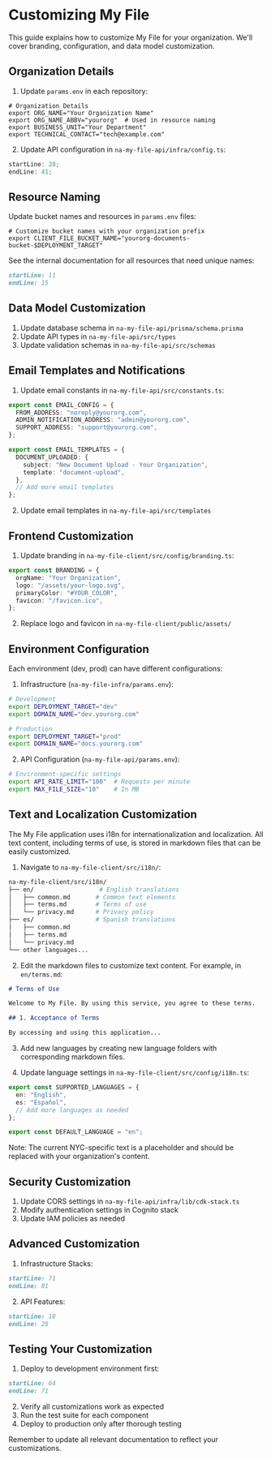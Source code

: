 # Customizing My File

This guide explains how to customize My File for your organization. We'll cover branding, configuration, and data model customization.

## Organization Details

1. Update `params.env` in each repository:

```bash:na-my-file-infra/params.env
# Organization Details
export ORG_NAME="Your Organization Name"
export ORG_NAME_ABBV="yourorg"  # Used in resource naming
export BUSINESS_UNIT="Your Department"
export TECHNICAL_CONTACT="tech@example.com"
```

2. Update API configuration in `na-my-file-api/infra/config.ts`:

```typescript
startLine: 28;
endLine: 41;
```

## Resource Naming

Update bucket names and resources in `params.env` files:

```bash:na-my-file-api/params.env
# Customize bucket names with your organization prefix
export CLIENT_FILE_BUCKET_NAME="yourorg-documents-bucket-$DEPLOYMENT_TARGET"
```

See the internal documentation for all resources that need unique names:

```markdown:na-my-file-docs-alpha/INTERNAL-importantToDoListBeforePublishing.md
startLine: 11
endLine: 15
```

## Data Model Customization

1. Update database schema in `na-my-file-api/prisma/schema.prisma`
2. Update API types in `na-my-file-api/src/types`
3. Update validation schemas in `na-my-file-api/src/schemas`

## Email Templates and Notifications

1. Update email constants in `na-my-file-api/src/constants.ts`:

```typescript
export const EMAIL_CONFIG = {
  FROM_ADDRESS: "noreply@yourorg.com",
  ADMIN_NOTIFICATION_ADDRESS: "admin@yourorg.com",
  SUPPORT_ADDRESS: "support@yourorg.com",
};

export const EMAIL_TEMPLATES = {
  DOCUMENT_UPLOADED: {
    subject: "New Document Upload - Your Organization",
    template: "document-upload",
  },
  // Add more email templates
};
```

2. Update email templates in `na-my-file-api/src/templates`

## Frontend Customization

1. Update branding in `na-my-file-client/src/config/branding.ts`:

```typescript
export const BRANDING = {
  orgName: "Your Organization",
  logo: "/assets/your-logo.svg",
  primaryColor: "#YOUR_COLOR",
  favicon: "/favicon.ico",
};
```

2. Replace logo and favicon in `na-my-file-client/public/assets/`

## Environment Configuration

Each environment (dev, prod) can have different configurations:

1. Infrastructure (`na-my-file-infra/params.env`):

```bash
# Development
export DEPLOYMENT_TARGET="dev"
export DOMAIN_NAME="dev.yourorg.com"

# Production
export DEPLOYMENT_TARGET="prod"
export DOMAIN_NAME="docs.yourorg.com"
```

2. API Configuration (`na-my-file-api/params.env`):

```bash
# Environment-specific settings
export API_RATE_LIMIT="100"  # Requests per minute
export MAX_FILE_SIZE="10"    # In MB
```

## Text and Localization Customization

The My File application uses i18n for internationalization and localization. All text content, including terms of use, is stored in markdown files that can be easily customized.

1. Navigate to `na-my-file-client/src/i18n/`:

```bash
na-my-file-client/src/i18n/
├── en/                  # English translations
│   ├── common.md       # Common text elements
│   ├── terms.md        # Terms of use
│   └── privacy.md      # Privacy policy
├── es/                 # Spanish translations
│   ├── common.md
│   ├── terms.md
│   └── privacy.md
└── other languages...
```

2. Edit the markdown files to customize text content. For example, in `en/terms.md`:

```markdown
# Terms of Use

Welcome to My File. By using this service, you agree to these terms.

## 1. Acceptance of Terms

By accessing and using this application...
```

3. Add new languages by creating new language folders with corresponding markdown files.

4. Update language settings in `na-my-file-client/src/config/i18n.ts`:

```typescript
export const SUPPORTED_LANGUAGES = {
  en: "English",
  es: "Español",
  // Add more languages as needed
};

export const DEFAULT_LANGUAGE = "en";
```

Note: The current NYC-specific text is a placeholder and should be replaced with your organization's content.

## Security Customization

1. Update CORS settings in `na-my-file-api/infra/lib/cdk-stack.ts`
2. Modify authentication settings in Cognito stack
3. Update IAM policies as needed

## Advanced Customization

1. Infrastructure Stacks:

```markdown:na-my-file-infra/README.md
startLine: 71
endLine: 81
```

2. API Features:

```markdown:na-my-file-docs-alpha/api.md
startLine: 18
endLine: 28
```

## Testing Your Customization

1. Deploy to development environment first:

```markdown:na-my-file-docs-alpha/quickstart.md
startLine: 64
endLine: 71
```

2. Verify all customizations work as expected
3. Run the test suite for each component
4. Deploy to production only after thorough testing

Remember to update all relevant documentation to reflect your customizations.
